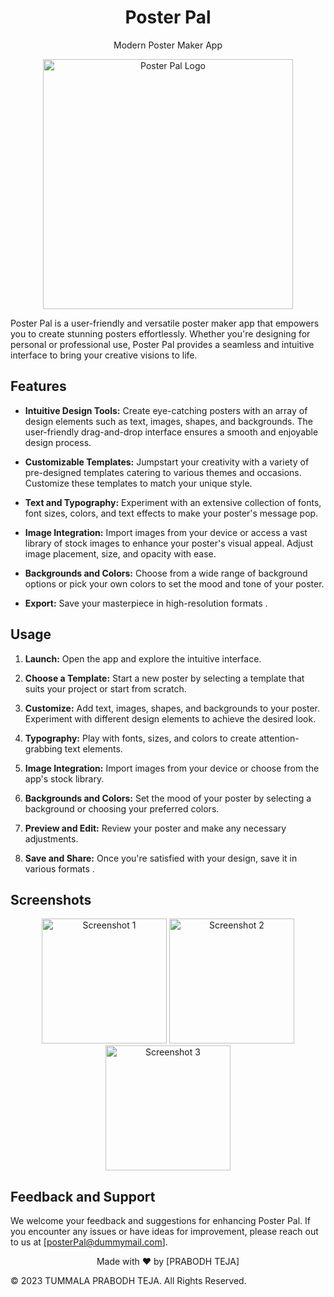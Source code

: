 
<div align="center">
  <h1>Poster Pal</h1>
  <p>Modern Poster Maker App</p>
</div>
<div align="center">
  <img src="https://firebasestorage.googleapis.com/v0/b/poster-1c733.appspot.com/o/appIcon%2Fplaystore.png?alt=media&token=1b9684e2-2c7f-4037-962a-4abfc96d96bf" alt="Poster Pal Logo" width="400">
</div>


Poster Pal is a user-friendly and versatile poster maker app that empowers you to create stunning posters effortlessly. Whether you're designing for personal or professional use, Poster Pal provides a seamless and intuitive interface to bring your creative visions to life.

## Features

- **Intuitive Design Tools:** Create eye-catching posters with an array of design elements such as text, images, shapes, and backgrounds. The user-friendly drag-and-drop interface ensures a smooth and enjoyable design process.

- **Customizable Templates:** Jumpstart your creativity with a variety of pre-designed templates catering to various themes and occasions. Customize these templates to match your unique style.

- **Text and Typography:** Experiment with an extensive collection of fonts, font sizes, colors, and text effects to make your poster's message pop.

- **Image Integration:** Import images from your device or access a vast library of stock images to enhance your poster's visual appeal. Adjust image placement, size, and opacity with ease.

- **Backgrounds and Colors:** Choose from a wide range of background options or pick your own colors to set the mood and tone of your poster.

- **Export:** Save your masterpiece in high-resolution formats .

## Usage

1. **Launch:** Open the app and explore the intuitive interface.

2. **Choose a Template:** Start a new poster by selecting a template that suits your project or start from scratch.

3. **Customize:** Add text, images, shapes, and backgrounds to your poster. Experiment with different design elements to achieve the desired look.

4. **Typography:** Play with fonts, sizes, and colors to create attention-grabbing text elements.

5. **Image Integration:** Import images from your device or choose from the app's stock library.

6. **Backgrounds and Colors:** Set the mood of your poster by selecting a background or choosing your preferred colors.

7. **Preview and Edit:** Review your poster and make any necessary adjustments.

8. **Save and Share:** Once you're satisfied with your design, save it in various formats .


## Screenshots

<div align="center">
  <!-- Add your app's screenshots here -->
  <img src="https://firebasestorage.googleapis.com/v0/b/poster-1c733.appspot.com/o/images%2F1692125597091.png?alt=media&token=0585165d-4908-4b0a-82d6-5b2025c96005" alt="Screenshot 1" width="200">
  <img src="https://firebasestorage.googleapis.com/v0/b/poster-1c733.appspot.com/o/images%2F1691926763282.png?alt=media&token=6ae40a66-96f1-4775-81af-d393e2724507" alt="Screenshot 2" width="200">
  <img src="https://firebasestorage.googleapis.com/v0/b/poster-1c733.appspot.com/o/images%2F1691857878558.png?alt=media&token=b375c5d2-ab21-41ca-b235-4e085858cf37" alt="Screenshot 3" width="200">
</div>


## Feedback and Support

We welcome your feedback and suggestions for enhancing Poster Pal. If you encounter any issues or have ideas for improvement, please reach out to us at [posterPal@dummymail.com].

<div align="center">
  Made with ❤️ by [PRABODH TEJA]
</div>

© 2023 TUMMALA PRABODH TEJA. All Rights Reserved.